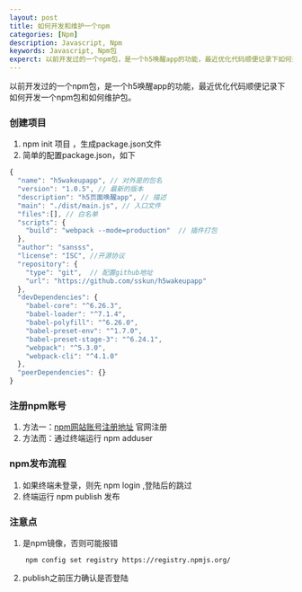 ```yaml
---
layout: post
title: 如何开发和维护一个npm
categories: [Npm]
description: Javascript, Npm
keywords: Javascript, Npm包
experct: 以前开发过的一个npm包，是一个h5唤醒app的功能，最近优化代码顺便记录下如何开发一个npm包和如何维护包。
---
```


以前开发过的一个npm包，是一个h5唤醒app的功能，最近优化代码顺便记录下如何开发一个npm包和如何维护包。

### 创建项目

1. npm init 项目 ，生成package.json文件
2. 简单的配置package.json，如下

```javascript
{
  "name": "h5wakeupapp", // 对外是的包名
  "version": "1.0.5", // 最新的版本
  "description": "h5页面唤醒app", // 描述
  "main": "./dist/main.js", // 入口文件
  "files":[], // 白名单
  "scripts": {
    "build": "webpack --mode=production"  // 插件打包
  },
  "author": "sansss", 
  "license": "ISC", //开源协议
  "repository": {
    "type": "git",  // 配置github地址
    "url": "https://github.com/sskun/h5wakeupapp"
  },
  "devDependencies": {
    "babel-core": "^6.26.3",
    "babel-loader": "^7.1.4",
    "babel-polyfill": "^6.26.0",
    "babel-preset-env": "^1.7.0",
    "babel-preset-stage-3": "^6.24.1",
    "webpack": "^5.3.0",
    "webpack-cli": "^4.1.0"
  },
  "peerDependencies": {}
}
```

### 注册npm账号

1. 方法一：[npm网站账号注册地址](https://www.npmjs.com/) 官网注册
2. 方法而：通过终端运行 npm adduser

### npm发布流程

1. 如果终端未登录，则先 npm login ,登陆后的跳过
2. 终端运行 npm  publish 发布


### 注意点

1. 是npm镜像，否则可能报错
```
    npm config set registry https://registry.npmjs.org/
```
2. publish之前压力确认是否登陆
